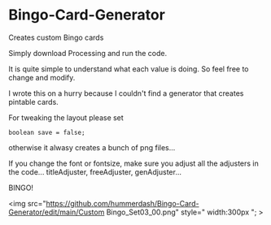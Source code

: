 # Bingo-Card-Generator
Creates custom Bingo cards

Simply download Processing and run the code.

It is quite simple to understand what each value is doing. So feel free to change and modify.

I wrote this on a hurry because I couldn't find a generator that creates pintable cards.

For tweaking the layout please set

  <code>boolean save = false;</code>
  
otherwise it alwasy creates a bunch of png files...

If you change the font or fontsize, make sure you adjust all the adjusters in the code... titleAdjuster, freeAdjuster, genAdjuster...

BINGO!

<img src="https://github.com/hummerdash/Bingo-Card-Generator/edit/main/Custom Bingo_Set03_00.png" style=" width:300px "; >

